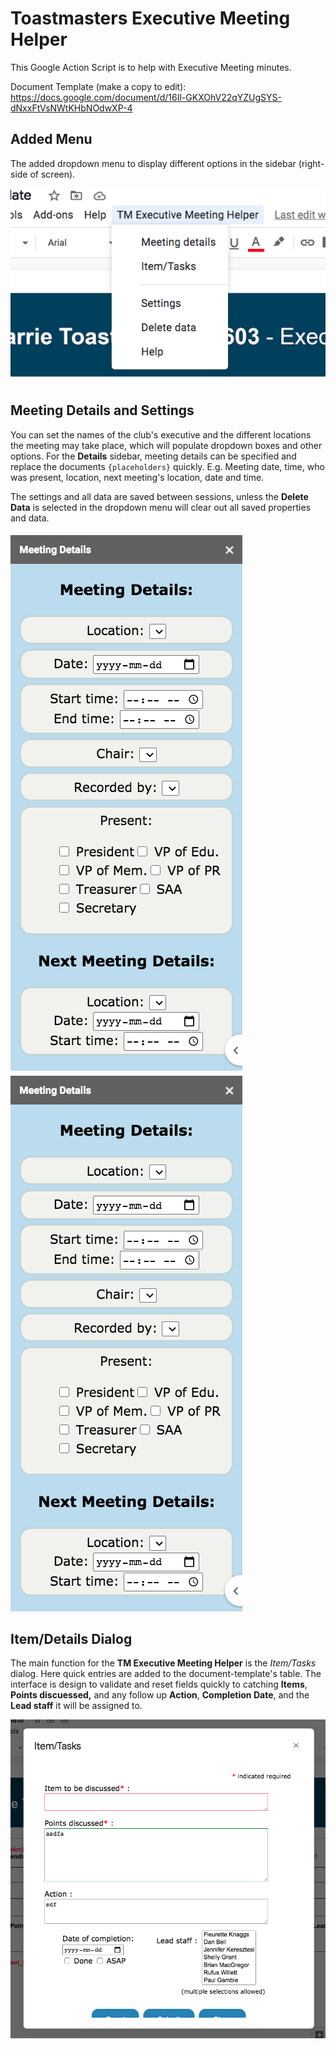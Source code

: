 # Toastmasters Executive Meeting Helper

This Google Action Script is to help with Executive Meeting minutes.

Document Template (make a copy to edit): https://docs.google.com/document/d/16Il-GKXOhV22qYZUgSYS-dNxxFtVsNWtKHbNOdwXP-4


## Added Menu 
The added dropdown menu to display different options in the sidebar (right-side of screen).
  
  ![menu](scr_shot1.png)


## Meeting Details and Settings
You can set the names of the club's executive and the different locations the meeting may take place, which will populate dropdown boxes and other options. For the **Details** sidebar, meeting details can be specified and replace the documents `{placeholders}` quickly. E.g. Meeting date, time, who was present, location, next meeting's location, date and time.

The settings and all data are saved between sessions, unless the **Delete Data** is selected in the dropdown menu will clear out all saved properties and data.

  ![details](scr_shot3.png)  ![settings](scr_shot3.png)

## Item/Details Dialog

The main function for the **TM Executive Meeting Helper** is the _Item/Tasks_ dialog. Here quick entries are added to the document-template's table. The interface is design to validate and reset fields quickly to catching **Items**, **Points discuessed,** and any follow up **Action**, **Completion Date**, and the **Lead staff** it will be assigned to.

![details](scr_shot4.png)
